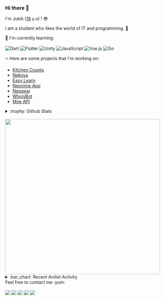 ### Hi there 👋

I'm Jukik ([18](https://github.com/moepoi/moepoi/commit/c15e0dc41a58149d47f7813f145259151a2a73c7) y.o) ! :sunglasses:

I am a student who likes the world of IT and programming. :ghost:

:page_with_curl: I'm currently learning:
<br><br>
![Dart](https://img.shields.io/badge/dart-%230175C2.svg?style=for-the-badge&logo=dart&logoColor=white)
![Flutter](https://img.shields.io/badge/Flutter-%2302569B.svg?style=for-the-badge&logo=Flutter&logoColor=white)
![Unity](https://img.shields.io/badge/unity-%23000000.svg?style=for-the-badge&logo=unity&logoColor=white)
![JavaScript](https://img.shields.io/badge/javascript-%23323330.svg?style=for-the-badge&logo=javascript&logoColor=%23F7DF1E)
![Vue.js](https://img.shields.io/badge/vuejs-%2335495e.svg?style=for-the-badge&logo=vuedotjs&logoColor=%234FC08D)
![Go](https://img.shields.io/badge/go-%2300ADD8.svg?style=for-the-badge&logo=go&logoColor=white)

:star: Here are some projects that I'm working on:
- [Kitchen Counts](https://github.com/moepoi/Kitchen_Counts)
- [Nekoya](https://github.com/Nekoya-Site)
- [Easy Learn](https://github.com/Easy-Learn/App/releases/tag/v1.0.1)
- [Neonime App](https://install.appcenter.ms/users/moepoi/apps/neonime/distribution_groups/public)
- [Nepgear](https://t.me/NepgearBot)
- [WhoisBot](https://t.me/WhoisBot)
- [Moe API](https://beta.moe.team)

<details>
<summary>:trophy: Github Stats</summary>
<img src="https://bad-apple-github-readme.vercel.app/api?show_bg=1&username=moepoi">
<img src="https://github-profile-trophy.vercel.app/?username=moepoi">
</details>

<br>

<img src="https://img.anili.st/user/161753" width="500">

<details>
<summary>:bar_chart: Recent Anilist Activity</summary>
  
<!-- anilist_activity starts -->
* [Watched episode 270](https://anilist.co/activity/540182453) of [Ling Jian Zun 4](https://anilist.co/anime/120272)
* [Watched episode 23](https://anilist.co/activity/540182430) of [Bai Lian Cheng Shen](https://anilist.co/anime/150950)
* [Watched episode 44](https://anilist.co/activity/540182370) of [Jiu Tian Xuan Di Jue 3](https://anilist.co/anime/155327)
* [Watched episode 197](https://anilist.co/activity/540182327) of [Wu Shang Shen Di 2](https://anilist.co/anime/134107)
* [Watched episode 184](https://anilist.co/activity/540182296) of [Ni Tian Zhizun](https://anilist.co/anime/136862)
* [Watched episode 26](https://anilist.co/activity/540182265) of [Wanmei Shijie 3](https://anilist.co/anime/155222)
* [Watched episode 8 - 11](https://anilist.co/activity/539923832) of [Buddy Daddies](https://anilist.co/anime/155907)
* [Watched episode 30](https://anilist.co/activity/539923429) of [Fangyu Quan Kai](https://anilist.co/anime/159453)
* [Watched episode 23](https://anilist.co/activity/539923341) of [Jian Yu Chuanqi 2](https://anilist.co/anime/147133)
* [Watched episode 12](https://anilist.co/activity/539923246) of [Shixiong A Shixiong](https://anilist.co/anime/129238)
<!-- anilist_activity ends -->

</details>
Feel free to contact me :yum:
<br><br>
<a href="https://t.me/moepoi" target="_blank"><img src="https://img.shields.io/badge/Telegram-%40moepoi-28a8ea"></a>
<a rel="me" href="https://moe.onl/@moepoi" target="_blank"><img src="https://img.shields.io/badge/Mastodon-%40moepoi-blueviolet"></a>
<a href="https://linkedin.com/in/moepoi" target="_blank"><img src="https://img.shields.io/badge/LinkedIn-moepoi-informational"></a>
<a href="mailto:moe@chocola.dev"><img src="https://img.shields.io/badge/Email-moe%40chocola.dev-orange"></a>
<a href="https://moepoi.dev" target="_blank"><img src="https://img.shields.io/badge/Personal%20Site-moepoi.dev-red"></a>
